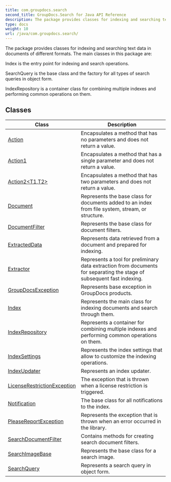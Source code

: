 ```yaml
---
title: com.groupdocs.search
second_title: GroupDocs.Search for Java API Reference
description: The package provides classes for indexing and searching text data in documents of different formats.
type: docs
weight: 10
url: /java/com.groupdocs.search/
---
```


The package provides classes for indexing and searching text data in documents of different formats. The main classes in this package are:

Index is the entry point for indexing and search operations.

SearchQuery is the base class and the factory for all types of search queries in object form.

IndexRepository is a container class for combining multiple indexes and performing common operations on them.


## Classes

| Class | Description |
| --- | --- |
| [Action](../com.groupdocs.search/action) | Encapsulates a method that has no parameters and does not return a value. |
| [Action1<T>](../com.groupdocs.search/action1) | Encapsulates a method that has a single parameter and does not return a value. |
| [Action2<T1,T2>](../com.groupdocs.search/action2) | Encapsulates a method that has two parameters and does not return a value. |
| [Document](../com.groupdocs.search/document) | Represents the base class for documents added to an index from file system, stream, or structure. |
| [DocumentFilter](../com.groupdocs.search/documentfilter) | Represents the base class for document filters. |
| [ExtractedData](../com.groupdocs.search/extracteddata) | Represents data retrieved from a document and prepared for indexing. |
| [Extractor](../com.groupdocs.search/extractor) | Represents a tool for preliminary data extraction from documents for separating the stage of subsequent fast indexing. |
| [GroupDocsException](../com.groupdocs.search/groupdocsexception) | Represents base exception in GroupDocs products. |
| [Index](../com.groupdocs.search/index) | Represents the main class for indexing documents and search through them. |
| [IndexRepository](../com.groupdocs.search/indexrepository) | Represents a container for combining multiple indexes and performing common operations on them. |
| [IndexSettings](../com.groupdocs.search/indexsettings) | Represents the index settings that allow to customize the indexing operations. |
| [IndexUpdater](../com.groupdocs.search/indexupdater) | Represents an index updater. |
| [LicenseRestrictionException](../com.groupdocs.search/licenserestrictionexception) | The exception that is thrown when a license restriction is triggered. |
| [Notification](../com.groupdocs.search/notification) | The base class for all notifications to the index. |
| [PleaseReportException](../com.groupdocs.search/pleasereportexception) | Represents the exception that is thrown when an error occurred in the library. |
| [SearchDocumentFilter](../com.groupdocs.search/searchdocumentfilter) | Contains methods for creating search document filters. |
| [SearchImageBase](../com.groupdocs.search/searchimagebase) | Represents the base class for a search image. |
| [SearchQuery](../com.groupdocs.search/searchquery) | Represents a search query in object form. |
